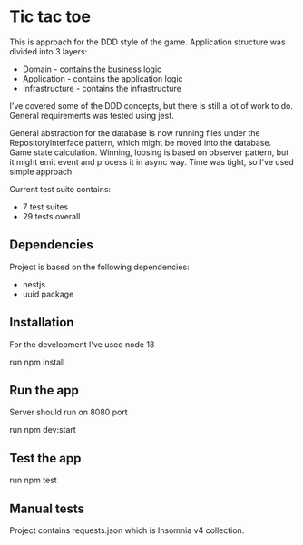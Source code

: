 # Tic tac toe

This is approach for the DDD style of the game. 
Application structure was divided into 3 layers:

- Domain - contains the business logic
- Application - contains the application logic
- Infrastructure - contains the infrastructure

I've covered some of the DDD concepts, but there is still a lot of work to do.
General requirements was tested using jest.

General abstraction for the database is now running files under the RepositoryInterface pattern, which might be moved into the database.
Game state calculation. Winning, loosing is based on observer pattern, but it might emit event and process it in async way. Time was tight, so I've used simple approach.

Current test suite contains: 
- 7 test suites 
- 29 tests overall

## Dependencies

Project is based on the following dependencies:
- nestjs 
- uuid package

## Installation 
For the development I've used node 18

run npm install

## Run the app

Server should run on 8080 port

run npm dev:start

## Test the app

run npm test 

## Manual tests 

Project contains requests.json which is Insomnia v4 collection. 
